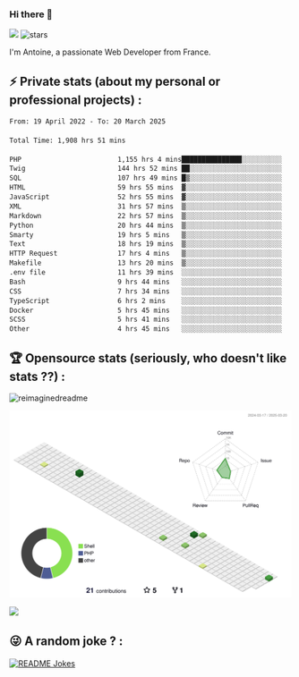 ### Hi there 👋

![](https://komarev.com/ghpvc/?username=niotna)
<img src="https://img.shields.io/github/stars/niotna?label=Stars" alt="stars">

I'm Antoine, a passionate Web Developer from France.

## :zap: Private stats (about my personal or professional projects) : 

<!--START_SECTION:waka-->

```txt
From: 19 April 2022 - To: 20 March 2025

Total Time: 1,908 hrs 51 mins

PHP                        1,155 hrs 4 mins███████████████░░░░░░░░░░   60.51 %
Twig                       144 hrs 52 mins ██░░░░░░░░░░░░░░░░░░░░░░░   07.59 %
SQL                        107 hrs 49 mins █▒░░░░░░░░░░░░░░░░░░░░░░░   05.65 %
HTML                       59 hrs 55 mins  ▓░░░░░░░░░░░░░░░░░░░░░░░░   03.14 %
JavaScript                 52 hrs 55 mins  ▓░░░░░░░░░░░░░░░░░░░░░░░░   02.77 %
XML                        31 hrs 57 mins  ▒░░░░░░░░░░░░░░░░░░░░░░░░   01.67 %
Markdown                   22 hrs 57 mins  ▒░░░░░░░░░░░░░░░░░░░░░░░░   01.20 %
Python                     20 hrs 44 mins  ▒░░░░░░░░░░░░░░░░░░░░░░░░   01.09 %
Smarty                     19 hrs 5 mins   ▒░░░░░░░░░░░░░░░░░░░░░░░░   01.00 %
Text                       18 hrs 19 mins  ▒░░░░░░░░░░░░░░░░░░░░░░░░   00.96 %
HTTP Request               17 hrs 4 mins   ▒░░░░░░░░░░░░░░░░░░░░░░░░   00.89 %
Makefile                   13 hrs 20 mins  ▒░░░░░░░░░░░░░░░░░░░░░░░░   00.70 %
.env file                  11 hrs 39 mins  ░░░░░░░░░░░░░░░░░░░░░░░░░   00.61 %
Bash                       9 hrs 44 mins   ░░░░░░░░░░░░░░░░░░░░░░░░░   00.51 %
CSS                        7 hrs 34 mins   ░░░░░░░░░░░░░░░░░░░░░░░░░   00.40 %
TypeScript                 6 hrs 2 mins    ░░░░░░░░░░░░░░░░░░░░░░░░░   00.32 %
Docker                     5 hrs 45 mins   ░░░░░░░░░░░░░░░░░░░░░░░░░   00.30 %
SCSS                       5 hrs 41 mins   ░░░░░░░░░░░░░░░░░░░░░░░░░   00.30 %
Other                      4 hrs 45 mins   ░░░░░░░░░░░░░░░░░░░░░░░░░   00.25 %
```

<!--END_SECTION:waka-->

## :trophy: Opensource stats (seriously, who doesn't like stats ??) : 

<!---
[![Top Langs](https://github-readme-stats.vercel.app/api/top-langs/?username=niotna)](https://github.com/anuraghazra/github-readme-stats) 
-->
<img src="https://myreadme.vercel.app/api/embed/niotna?panels=userstatistics,toprepositories,toplanguages,commitgraph" alt="reimaginedreadme" />

![](./profile-3d-contrib/profile-green-animate.svg)

<img src="https://github-profile-trophy.vercel.app/?username=niotna&theme=juicyfresh&no-bg=true" />

## :stuck_out_tongue_winking_eye: A random joke ? : 

<a href="https://readme-jokes.vercel.app"><img align="center" src="https://readme-jokes.vercel.app/api" alt="README Jokes"></a>
